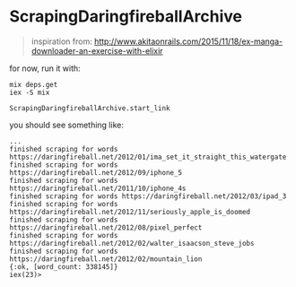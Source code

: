 # ScrapingDaringfireballArchive

> inspiration from: http://www.akitaonrails.com/2015/11/18/ex-manga-downloader-an-exercise-with-elixir

for now, run it with:

```
mix deps.get
iex -S mix

ScrapingDaringfireballArchive.start_link
```

you should see something like:

```
...
finished scraping for words https://daringfireball.net/2012/01/ima_set_it_straight_this_watergate
finished scraping for words https://daringfireball.net/2012/09/iphone_5
finished scraping for words https://daringfireball.net/2011/10/iphone_4s
finished scraping for words https://daringfireball.net/2012/03/ipad_3
finished scraping for words https://daringfireball.net/2012/11/seriously_apple_is_doomed
finished scraping for words https://daringfireball.net/2012/08/pixel_perfect
finished scraping for words https://daringfireball.net/2012/02/walter_isaacson_steve_jobs
finished scraping for words https://daringfireball.net/2012/02/mountain_lion
{:ok, [word_count: 338145]}
iex(23)>
```
